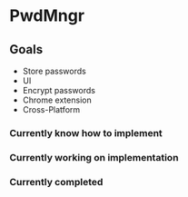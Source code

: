 # PwdMngr
## Goals
  - Store passwords
  - UI
  - Encrypt passwords
  - Chrome extension
  - Cross-Platform
### Currently know how to implement
### Currently working on implementation
### Currently completed
